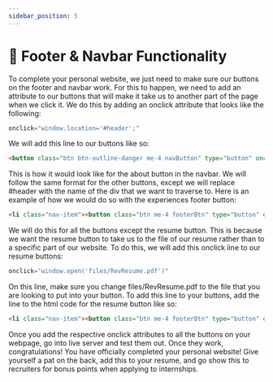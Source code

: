 ```yaml
---
sidebar_position: 5
---
```


# 🚀 Footer & Navbar Functionality

To complete your personal website, we just need to make sure our buttons on the footer and navbar work. For this to happen, we need to add an attribute to our buttons that will make it take us to another part of the page when we click it. We do this by adding an onclick attribute that looks like the following:

```javascript
onclick="window.location='#header';"
```

We will add this line to our buttons like so:

```html
<button class="btn btn-outline-danger me-4 navButton" type="button" onclick="window.location='#header';">About</button>
```

This is how it would look like for the about button in the navbar. We will follow the same format for the other buttons, except we will replace #header with the name of the div that we want to traverse to. Here is an example of how we would do so with the experiences footer button:

```html
<li class="nav-item"><button class="btn me-4 footerBtn" type="button" onclick="window.location='#experiences';">Experiences</button></li>
```

We will do this for all the buttons except the resume button. This is because we want the resume button to take us to the file of our resume rather than to a specific part of our website. To do this, we will add this onclick line to our resume buttons:

```javascript
onclick="window.open('files/RevResume.pdf')"
```

On this line, make sure you change files/RevResume.pdf to the file that you are looking to put into your button. To add this line to your buttons, add the line to the html code for the resume button like so:

```html
<li class="nav-item"><button class="btn me-4 footerBtn" type="button" onclick="window.open('files/RevResume.pdf')">Resume</button></li>
```

Once you add the respective onclick attributes to all the buttons on your webpage, go into live server and test them out. Once they work, congratulations! You have officially completed your personal website! Give yourself a pat on the back, add this to your resume, and go show this to recruiters for bonus points when applying to internships.